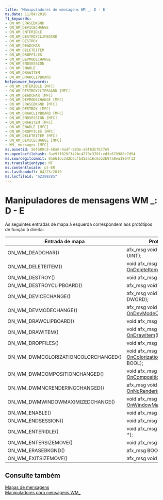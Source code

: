 ```yaml
---
title: 'Manipuladores de mensagens WM _: D - E'
ms.date: 11/04/2016
f1_keywords:
- ON_WM_ERASEBKGND
- ON_WM_DEVICECHANGE
- ON_WM_ENTERIDLE
- ON_WM_DESTROYCLIPBOARD
- ON_WM_DESTROY
- ON_WM_DEADCHAR
- ON_WM_DELETEITEM
- ON_WM_DROPFILES
- ON_WM_DEVMODECHANGE
- ON_WM_ENDSESSION
- ON_WM_ENABLE
- ON_WM_DRAWITEM
- ON_WM_DRAWCLIPBOARD
helpviewer_keywords:
- ON_WM_ENTERIDLE [MFC]
- ON_WM_DESTROYCLIPBOARD [MFC]
- ON_WM_DEADCHAR [MFC]
- ON_WM_DEVMODECHANGE [MFC]
- ON_WM_ERASEBKGND [MFC]
- ON_WM_DESTROY [MFC]
- ON_WM_DRAWCLIPBOARD [MFC]
- ON_WM_ENDSESSION [MFC]
- ON_WM_DRAWITEM [MFC]
- ON_WM_ENABLE [MFC]
- ON_WM_DROPFILES [MFC]
- ON_WM_DELETEITEM [MFC]
- ON_WM_DEVICECHANGE [MFC]
- WM_ messages [MFC]
ms.assetid: 56fb89c8-68a8-4adf-883e-a9f63bf677e9
ms.openlocfilehash: 3ae9ff828f342bc4270c3701ced3e670988c7d54
ms.sourcegitcommit: 0ab61bc3d2b6cfbd52a16c6ab2b97a8ea1864f12
ms.translationtype: MT
ms.contentlocale: pt-BR
ms.lasthandoff: 04/23/2019
ms.locfileid: "62309285"
---
```

# <a name="wm-message-handlers-d---e"></a>Manipuladores de mensagens WM _: D - E

As seguintes entradas de mapa à esquerda correspondem aos protótipos de função à direita:

|Entrada de mapa|Protótipo da função|
|---------------|------------------------|
|ON_WM_DEADCHAR()|afx_msg void [OnDeadChar](../../mfc/reference/cwnd-class.md#ondeadchar)(UINT, UINT, UINT);|
|ON_WM_DELETEITEM()|void afx_msg [OnDeleteItem](../../mfc/reference/cwnd-class.md#ondeleteitem)(LPDELETEITEMSTRUCT);|
|ON_WM_DESTROY()|void afx_msg [o OnDestroy](../../mfc/reference/cwnd-class.md#ondestroy)();|
|ON_WM_DESTROYCLIPBOARD()|afx_msg void [OnDestroyClipboard](../../mfc/reference/cwnd-class.md#ondestroyclipboard)();|
|ON_WM_DEVICECHANGE()|afx_msg void [OnDeviceChange](../../mfc/reference/cwnd-class.md#ondevicechange)(UINT, DWORD);|
|ON_WM_DEVMODECHANGE()|afx_msg void [OnDevModeChange](../../mfc/reference/cwnd-class.md#ondevmodechange)(LPSTR);|
|ON_WM_DRAWCLIPBOARD()|void afx_msg [OnDrawClipboard](../../mfc/reference/cwnd-class.md#ondrawclipboard)();|
|ON_WM_DRAWITEM()|void afx_msg [OnDrawItem](../../mfc/reference/cwnd-class.md#ondrawitem)(LPDRAWITEMSTRUCT);|
|ON_WM_DROPFILES()|void afx_msg [OnDropFiles](../../mfc/reference/cwnd-class.md#ondropfiles)(HDROP);|
|ON_WM_DWMCOLORIZATIONCOLORCHANGED()|void afx_msg [OnColorizationColorChanged](../../mfc/reference/cwnd-class.md#oncolorizationcolorchanged)(DWORD, BOOL);|
|ON_WM_DWMCOMPOSITIONCHANGED()|void afx_msg [OnCompositionChanged](../../mfc/reference/cwnd-class.md#oncompositionchanged)();|
|ON_WM_DWMNCRENDERINGCHANGED()|afx_msg void [OnNcRenderingChanged](../../mfc/reference/cwnd-class.md#onncrenderingchanged)(BOOL);|
|ON_WM_DWMWINDOWMAXIMIZEDCHANGE()|void afx_msg [OnWindowMaximizedChanged](../../mfc/reference/cwnd-class.md#onwindowmaximizedchanged)(BOOL);|
|ON_WM_ENABLE()|void afx_msg [OnEnable](../../mfc/reference/cwnd-class.md#onenable)(BOOL);|
|ON_WM_ENDSESSION()|void afx_msg [OnEndSession](../../mfc/reference/cwnd-class.md#onendsession)(BOOL);|
|ON_WM_ENTERIDLE()|void afx_msg [OnEnterIdle](../../mfc/reference/cwnd-class.md#onenteridle)(UINT, CWnd *);|
|ON_WM_ENTERSIZEMOVE()|void afx_msg [OnEnterSizeMove](../../mfc/reference/cwnd-class.md#onentersizemove)();|
|ON_WM_ERASEBKGND()|afx_msg BOOL [OnEraseBkgnd](../../mfc/reference/cwnd-class.md#onerasebkgnd)(CDC *);|
|ON_WM_EXITSIZEMOVE()|afx_msg void [OnExitSizeMove](../../mfc/reference/cwnd-class.md#onexitsizemove)();|

## <a name="see-also"></a>Consulte também

[Mapas de mensagens](../../mfc/reference/message-maps-mfc.md)<br/>
[Manipuladores para mensagens WM_](../../mfc/reference/handlers-for-wm-messages.md)
